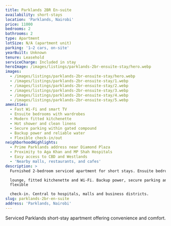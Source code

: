 ```yaml
---
title: Parklands 2BR En-suite
availability: short-stays
location: 'Parklands, Nairobi'
price: 11000
bedrooms: 2
bathrooms: 2
type: Apartment
lotSize: N/A (apartment unit)
parking: '1–2 cars, on-site'
yearBuilt: Unknown
tenure: Leasehold
serviceCharge: Included in stay
heroImage: /images/listings/parklands-2br-ensuite-stay/hero.webp
images:
  - /images/listings/parklands-2br-ensuite-stay/hero.webp
  - /images/listings/parklands-2br-ensuite-stay/1.webp
  - /images/listings/parklands-2br-ensuite-stay/2.webp
  - /images/listings/parklands-2br-ensuite-stay/3.webp
  - /images/listings/parklands-2br-ensuite-stay/4.webp
  - /images/listings/parklands-2br-ensuite-stay/5.webp
amenities:
  - Fast Wi-Fi and smart TV
  - Ensuite bedrooms with wardrobes
  - Modern fitted kitchenette
  - Hot shower and clean linens
  - Secure parking within gated compound
  - Backup power and reliable water
  - Flexible check-in/out
neighborhoodHighlights:
  - Prime Parklands address near Diamond Plaza
  - Proximity to Aga Khan and MP Shah Hospitals
  - Easy access to CBD and Westlands
  - 'Nearby malls, restaurants, and cafes'
description: >
  Furnished 2-bedroom serviced apartment for short stays. Ensuite bedrooms,

  lounge, fitted kitchenette and Wi-Fi. Backup power, secure parking and
  flexible

  check-in. Central to hospitals, malls and business districts.
slug: parklands-2br-en-suite
address: 'Parklands, Nairobi'
---
```

Serviced Parklands short-stay apartment offering convenience and comfort.
